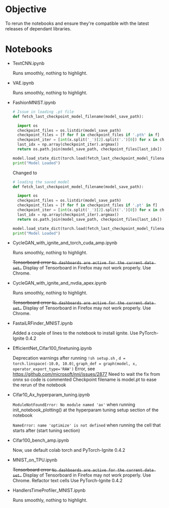 # Objective

To rerun the notebooks and ensure they're compatible with the latest releases of dependant libraries.

# Notebooks

- TextCNN.ipynb

  Runs smoothly, nothing to highlight.

- VAE.ipynb

  Runs smoothly, nothing to highlight.

- FashionMNIST.ipynb

  ```python 
  # Issue in loading .pt file
  def fetch_last_checkpoint_model_filename(model_save_path):

    import os
    checkpoint_files = os.listdir(model_save_path)
    checkpoint_files = [f for f in checkpoint_files if '.pth' in f]
    checkpoint_iter = [int(x.split('_')[2].split('.')[0]) for x in checkpoint_files]
    last_idx = np.array(checkpoint_iter).argmax()
    return os.path.join(model_save_path, checkpoint_files[last_idx])

  model.load_state_dict(torch.load(fetch_last_checkpoint_model_filename('./saved_models')))
  print("Model Loaded")
  ```

  Changed to 

  ```python
  # loading the saved model
  def fetch_last_checkpoint_model_filename(model_save_path):

    import os
    checkpoint_files = os.listdir(model_save_path)
    checkpoint_files = [f for f in checkpoint_files if '.pt' in f]
    checkpoint_iter = [int(x.split('_')[2].split('.')[0]) for x in checkpoint_files]
    last_idx = np.array(checkpoint_iter).argmax()
    return os.path.join(model_save_path, checkpoint_files[last_idx])

  model.load_state_dict(torch.load(fetch_last_checkpoint_model_filename('./saved_models')))
  print("Model Loaded")
  ```

- CycleGAN_with_ignite_and_torch_cuda_amp.ipynb

  Runs smoothly, nothing to highlight.

  ~~Tensorboard error ```No dashboards are active for the current data set.```~~
  Display of Tensorboard in Firefox may not work properly. Use Chrome.

- CycleGAN_with_ignite_and_nvdia_apex.ipynb

  Runs smoothly, nothing to highlight.

  ~~Tensorboard error ```No dashboards are active for the current data set.```~~
  Display of Tensorboard in Firefox may not work properly. Use Chrome.

- FastaiLRFinder_MNIST.ipynb

  Added a couple of lines to the notebook to install ignite.
  Use PyTorch-Ignite 0.4.2

- EfficientNet_Cifar100_finetuning.ipynb

  Deprecation warnings after running ```!sh setup.sh``` , ```d = torch.linspace(-10.0, 10.0)```, ```graph_def = graph(model, x, operator_export_type='RAW')```
  Error, see https://github.com/microsoft/nni/issues/2877 
  Need to wait the fix from onnx so code is commented
  Checkpoint filename is model.pt to ease the rerun of the notebook

- Cifar10_Ax_hyperparam_tuning.ipynb

  ```ModuleNotFoundError: No module named 'ax'```  when running init_notebook_plotting() at the hyperparam tuning setup section of the notebook

  ```NameError: name 'optimize' is not defined``` when running the cell that starts after (start tuning section)

- Cifar100_bench_amp.ipynb

  Now, use default colab torch and PyTorch-Ignite 0.4.2

- MNIST_on_TPU.ipynb

  ~~Tensorboard error ```No dashboards are active for the current data set.```~~
  Display of Tensorboard in Firefox may not work properly. Use Chrome.
  Refactor text cells
  Use PyTorch-Ignite 0.4.2
  
- HandlersTimeProfiler_MNIST.ipynb

  Runs smoothly, nothing to highlight.